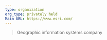```yaml
---
type: organization
org_type: privately held
Main URL: https://www.esri.com/
---
```

> Geographic information systems company